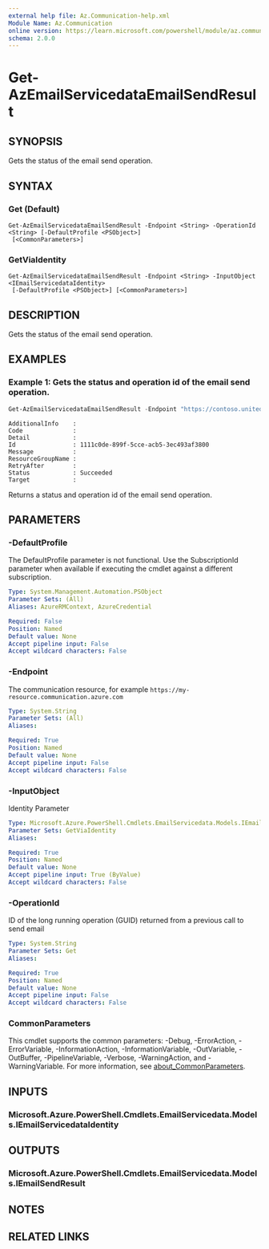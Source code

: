 ```yaml
---
external help file: Az.Communication-help.xml
Module Name: Az.Communication
online version: https://learn.microsoft.com/powershell/module/az.communication/get-azemailservicedataemailsendresult
schema: 2.0.0
---
```


# Get-AzEmailServicedataEmailSendResult

## SYNOPSIS
Gets the status of the email send operation.

## SYNTAX

### Get (Default)
```
Get-AzEmailServicedataEmailSendResult -Endpoint <String> -OperationId <String> [-DefaultProfile <PSObject>]
 [<CommonParameters>]
```

### GetViaIdentity
```
Get-AzEmailServicedataEmailSendResult -Endpoint <String> -InputObject <IEmailServicedataIdentity>
 [-DefaultProfile <PSObject>] [<CommonParameters>]
```

## DESCRIPTION
Gets the status of the email send operation.

## EXAMPLES

### Example 1: Gets the status and operation id of the email send operation.
```powershell
Get-AzEmailServicedataEmailSendResult -Endpoint "https://contoso.unitedstates.communication.azure.com" -OperationId 1111c0de-899f-5cce-acb5-3ec493af3800
```

```output
AdditionalInfo    :
Code              :
Detail            :
Id                : 1111c0de-899f-5cce-acb5-3ec493af3800
Message           :
ResourceGroupName :
RetryAfter        :
Status            : Succeeded
Target            :
```

Returns a status and operation id of the email send operation.

## PARAMETERS

### -DefaultProfile
The DefaultProfile parameter is not functional.
Use the SubscriptionId parameter when available if executing the cmdlet against a different subscription.

```yaml
Type: System.Management.Automation.PSObject
Parameter Sets: (All)
Aliases: AzureRMContext, AzureCredential

Required: False
Position: Named
Default value: None
Accept pipeline input: False
Accept wildcard characters: False
```

### -Endpoint
The communication resource, for example `https://my-resource.communication.azure.com`

```yaml
Type: System.String
Parameter Sets: (All)
Aliases:

Required: True
Position: Named
Default value: None
Accept pipeline input: False
Accept wildcard characters: False
```

### -InputObject
Identity Parameter

```yaml
Type: Microsoft.Azure.PowerShell.Cmdlets.EmailServicedata.Models.IEmailServicedataIdentity
Parameter Sets: GetViaIdentity
Aliases:

Required: True
Position: Named
Default value: None
Accept pipeline input: True (ByValue)
Accept wildcard characters: False
```

### -OperationId
ID of the long running operation (GUID) returned from a previous call to send email

```yaml
Type: System.String
Parameter Sets: Get
Aliases:

Required: True
Position: Named
Default value: None
Accept pipeline input: False
Accept wildcard characters: False
```

### CommonParameters
This cmdlet supports the common parameters: -Debug, -ErrorAction, -ErrorVariable, -InformationAction, -InformationVariable, -OutVariable, -OutBuffer, -PipelineVariable, -Verbose, -WarningAction, and -WarningVariable. For more information, see [about_CommonParameters](http://go.microsoft.com/fwlink/?LinkID=113216).

## INPUTS

### Microsoft.Azure.PowerShell.Cmdlets.EmailServicedata.Models.IEmailServicedataIdentity

## OUTPUTS

### Microsoft.Azure.PowerShell.Cmdlets.EmailServicedata.Models.IEmailSendResult

## NOTES

## RELATED LINKS
